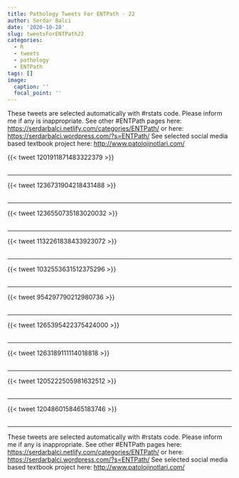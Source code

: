 ```yaml
---
title: Pathology Tweets For ENTPath - 22
author: Serdar Balci
date: '2020-10-28'
slug: tweetsForENTPath22
categories:
  - R
  - tweets
  - pathology
  - ENTPath
tags: []
image:
  caption: ''
  focal_point: ''
---
```



These tweets are selected automatically with #rstats code. Please inform me if any is inappropriate.
See other #ENTPath pages here: https://serdarbalci.netlify.com/categories/ENTPath/  or here: https://serdarbalci.wordpress.com/?s=ENTPath/ 
See selected social media based textbook project here: http://www.patolojinotlari.com/

{{< tweet 1201911871483322379 >}}
<br>
<br>
<hr>
{{< tweet 1236731904218431488 >}}
<br>
<br>
<hr>
{{< tweet 1236550735183020032 >}}
<br>
<br>
<hr>
{{< tweet 1132261838433923072 >}}
<br>
<br>
<hr>
{{< tweet 1032553631512375296 >}}
<br>
<br>
<hr>
{{< tweet 954297790212980736 >}}
<br>
<br>
<hr>
{{< tweet 1265395422375424000 >}}
<br>
<br>
<hr>
{{< tweet 1263189111114018818 >}}
<br>
<br>
<hr>
{{< tweet 1205222505981632512 >}}
<br>
<br>
<hr>
{{< tweet 1204860158465183746 >}}
<br>
<br>
<hr>


These tweets are selected automatically with #rstats code. Please inform me if any is inappropriate.
See other #ENTPath pages here: https://serdarbalci.netlify.com/categories/ENTPath/  or here: https://serdarbalci.wordpress.com/?s=ENTPath/ 
See selected social media based textbook project here: http://www.patolojinotlari.com/
